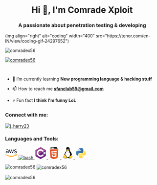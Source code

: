 <h1 align="center">Hi 👋, I'm Comrade Xploit</h1>
<h3 align="center">A passionate about penetration testing & developing</h3>
(img align="right" alt="coding" width="400"
src="https://tenor.com/en-IN/view/coding-gif-24297652")
<p align="left"> <img src="https://komarev.com/ghpvc/?username=comradex56&label=Profile%20views&color=0e75b6&style=flat" alt="comradex56" /> </p>

<p align="left"> <a href="https://github.com/ryo-ma/github-profile-trophy"><img src="https://github-profile-trophy.vercel.app/?username=comradex56" alt="comradex56" /></a> </p>

<p align="left"> <a href="https://twitter.com/" target="blank"><img src="https://img.shields.io/twitter/follow/?logo=twitter&style=for-the-badge" alt="" /></a> </p>

- 🌱 I’m currently learning **New programming language & hacking stuff**

- 📫 How to reach me **sfanclub55@gmail.com**

- ⚡ Fun fact **I think I'm funny LoL**

<h3 align="left">Connect with me:</h3>
<p align="left">
<a href="https://instagram.com/j_harry23" target="blank"><img align="center" src="https://raw.githubusercontent.com/rahuldkjain/github-profile-readme-generator/master/src/images/icons/Social/instagram.svg" alt="j_harry23" height="30" width="40" /></a>
</p>

<h3 align="left">Languages and Tools:</h3>
<p align="left"> <a href="https://aws.amazon.com" target="_blank" rel="noreferrer"> <img src="https://raw.githubusercontent.com/devicons/devicon/master/icons/amazonwebservices/amazonwebservices-original-wordmark.svg" alt="aws" width="40" height="40"/> </a> <a href="https://www.gnu.org/software/bash/" target="_blank" rel="noreferrer"> <img src="https://www.vectorlogo.zone/logos/gnu_bash/gnu_bash-icon.svg" alt="bash" width="40" height="40"/> </a> <a href="https://www.w3schools.com/cs/" target="_blank" rel="noreferrer"> <img src="https://raw.githubusercontent.com/devicons/devicon/master/icons/csharp/csharp-original.svg" alt="csharp" width="40" height="40"/> </a> <a href="https://www.w3.org/html/" target="_blank" rel="noreferrer"> <img src="https://raw.githubusercontent.com/devicons/devicon/master/icons/html5/html5-original-wordmark.svg" alt="html5" width="40" height="40"/> </a> <a href="https://www.linux.org/" target="_blank" rel="noreferrer"> <img src="https://raw.githubusercontent.com/devicons/devicon/master/icons/linux/linux-original.svg" alt="linux" width="40" height="40"/> </a> <a href="https://www.python.org" target="_blank" rel="noreferrer"> <img src="https://raw.githubusercontent.com/devicons/devicon/master/icons/python/python-original.svg" alt="python" width="40" height="40"/> </a> </p>

<p><img align="left" src="https://github-readme-stats.vercel.app/api/top-langs?username=comradex56&show_icons=true&locale=en&layout=compact" alt="comradex56" /></p>

<p>&nbsp;<img align="center" src="https://github-readme-stats.vercel.app/api?username=comradex56&show_icons=true&locale=en" alt="comradex56" /></p>

<p><img align="center" src="https://github-readme-streak-stats.herokuapp.com/?user=comradex56&" alt="comradex56" /></p>

